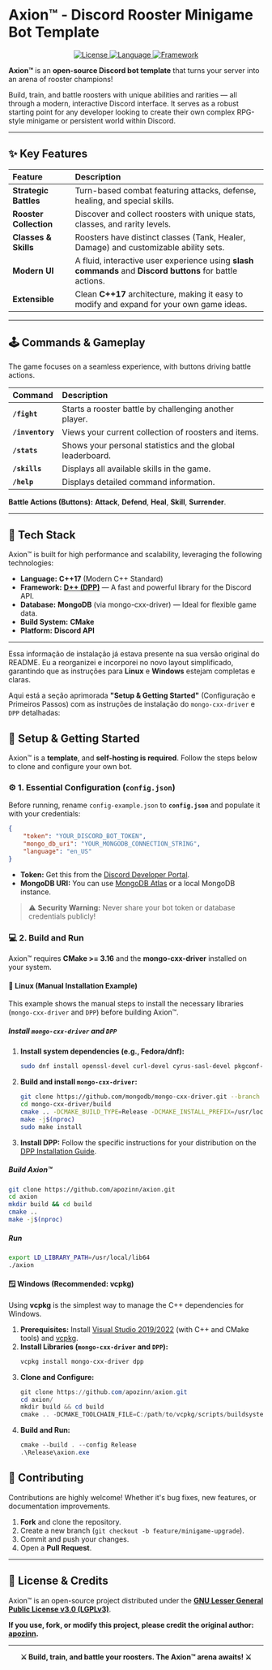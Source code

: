 # Axion™ - Discord Rooster Minigame Bot Template

<p align="center">
  <a href="https://github.com/apozinn/axion/blob/main/LICENSE" target="_blank">
    <img alt="License" src="https://img.shields.io/badge/license-LGPLv3-0078D6?style=for-the-badge&logo=gnu&logoColor=white">
  </a>
  <a href="https://github.com/apozinn/axion" target="_blank">
    <img alt="Language" src="https://img.shields.io/badge/C%2B%2B-17-00599C?style=for-the-badge&logo=c%2B%2B&logoColor=white">
  </a>
  <a href="https://dpp.dev/" target="_blank">
    <img alt="Framework" src="https://img.shields.io/badge/D%2B%2B%20(DPP)-blueviolet?style=for-the-badge&logo=discord&logoColor=white">
  </a>
</p>


**Axion™** is an **open-source Discord bot template** that turns your server into an arena of rooster champions!

Build, train, and battle roosters with unique abilities and rarities — all through a modern, interactive Discord interface. It serves as a robust starting point for any developer looking to create their own complex RPG-style minigame or persistent world within Discord.

---

## ✨ Key Features

| Feature | Description |
| :--- | :--- |
| **Strategic Battles** | Turn-based combat featuring attacks, defense, healing, and special skills. |
| **Rooster Collection** | Discover and collect roosters with unique stats, classes, and rarity levels. |
| **Classes & Skills** | Roosters have distinct classes (Tank, Healer, Damage) and customizable ability sets. |
| **Modern UI** | A fluid, interactive user experience using **slash commands** and **Discord buttons** for battle actions. |
| **Extensible** | Clean **C++17** architecture, making it easy to modify and expand for your own game ideas. |

---

## 🕹️ Commands & Gameplay

The game focuses on a seamless experience, with buttons driving battle actions.

| Command | Description |
| :--- | :--- |
| **`/fight`** | Starts a rooster battle by challenging another player. |
| **`/inventory`** | Views your current collection of roosters and items. |
| **`/stats`** | Shows your personal statistics and the global leaderboard. |
| **`/skills`** | Displays all available skills in the game. |
| **`/help`** | Displays detailed command information. |

**Battle Actions (Buttons):** **Attack**, **Defend**, **Heal**, **Skill**, **Surrender**.

---

## 🧠 Tech Stack

Axion™ is built for high performance and scalability, leveraging the following technologies:

- **Language:** **C++17** (Modern C++ Standard)
- **Framework:** **[D++ (DPP)](https://github.com/brainboxdotcc/DPP)** — A fast and powerful library for the Discord API.
- **Database:** **MongoDB** (via mongo-cxx-driver) — Ideal for flexible game data.
- **Build System:** **CMake**
- **Platform:** **Discord API**

---

Essa informação de instalação já estava presente na sua versão original do README. Eu a reorganizei e incorporei no novo layout simplificado, garantindo que as instruções para **Linux** e **Windows** estejam completas e claras.

Aqui está a seção aprimorada **"Setup & Getting Started"** (Configuração e Primeiros Passos) com as instruções de instalação do `mongo-cxx-driver` e `DPP` detalhadas:

## 🚀 Setup & Getting Started

Axion™ is a **template**, and **self-hosting is required**. Follow the steps below to clone and configure your own bot.

### ⚙️ 1. Essential Configuration (`config.json`)

Before running, rename `config-example.json` to **`config.json`** and populate it with your credentials:

```json
{
    "token": "YOUR_DISCORD_BOT_TOKEN",
    "mongo_db_uri": "YOUR_MONGODB_CONNECTION_STRING",
    "language": "en_US"
}
```

  * **Token:** Get this from the [Discord Developer Portal](https://discord.com/developers/applications).
  * **MongoDB URI:** You can use [MongoDB Atlas](https://www.mongodb.com/atlas) or a local MongoDB instance.

> ⚠️ **Security Warning:** Never share your bot token or database credentials publicly\!

### 💻 2. Build and Run

Axion™ requires **CMake \>= 3.16** and the **mongo-cxx-driver** installed on your system.

#### 🐧 Linux (Manual Installation Example)

This example shows the manual steps to install the necessary libraries (`mongo-cxx-driver` and `DPP`) before building Axion™.

##### Install `mongo-cxx-driver` and `DPP`

1.  **Install system dependencies (e.g., Fedora/dnf):**
    ```bash
    sudo dnf install openssl-devel curl-devel cyrus-sasl-devel pkgconf-pkg-config
    ```
2.  **Build and install `mongo-cxx-driver`:**
    ```bash
    git clone https://github.com/mongodb/mongo-cxx-driver.git --branch releases/stable 
    cd mongo-cxx-driver/build 
    cmake .. -DCMAKE_BUILD_TYPE=Release -DCMAKE_INSTALL_PREFIX=/usr/local 
    make -j$(nproc) 
    sudo make install
    ```
3.  **Install DPP:** Follow the specific instructions for your distribution on the [DPP Installation Guide](https://dpp.dev/installing.html).

##### Build Axion™

```bash
git clone https://github.com/apozinn/axion.git 
cd axion
mkdir build && cd build 
cmake .. 
make -j$(nproc)
```

##### Run

```bash
export LD_LIBRARY_PATH=/usr/local/lib64
./axion
```

#### 🪟 Windows (Recommended: vcpkg)

Using **vcpkg** is the simplest way to manage the C++ dependencies for Windows.

1.  **Prerequisites:** Install [Visual Studio 2019/2022](https://visualstudio.microsoft.com/) (with C++ and CMake tools) and [vcpkg](https://github.com/microsoft/vcpkg).
2.  **Install Libraries (`mongo-cxx-driver` and `DPP`):**
    ```powershell
    vcpkg install mongo-cxx-driver dpp
    ```
3.  **Clone and Configure:**
    ```powershell
    git clone https://github.com/apozinn/axion.git
    cd axion/
    mkdir build && cd build
    cmake .. -DCMAKE_TOOLCHAIN_FILE=C:/path/to/vcpkg/scripts/buildsystems/vcpkg.cmake
    ```
4.  **Build and Run:**
    ```powershell
    cmake --build . --config Release
    .\Release\axion.exe
    ```

## 🤝 Contributing

Contributions are highly welcome\! Whether it's bug fixes, new features, or documentation improvements.

1.  **Fork** and clone the repository.
2.  Create a new branch (`git checkout -b feature/minigame-upgrade`).
3.  Commit and push your changes.
4.  Open a **Pull Request**.

-----

## 📜 License & Credits

Axion™ is an open-source project distributed under the **[GNU Lesser General Public License v3.0 (LGPLv3)](https://www.gnu.org/licenses/lgpl-3.0.html)**.

**If you use, fork, or modify this project, please credit the original author: [apozinn](https://github.com/apozinn).**

-----

<p align="center"><b>⚔️ Build, train, and battle your roosters. The Axion™ arena awaits! ⚔️</b></p>
